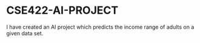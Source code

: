 # CSE422-AI-PROJECT
I have created an AI project which predicts the income range of adults on a given data set.
